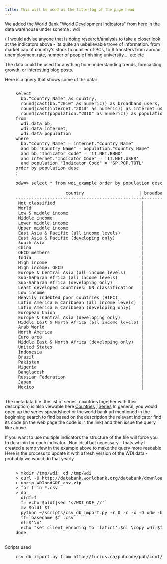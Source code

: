 ```yaml
---
title: This will be used as the title-tag of the page head
---
```


We added the World Bank "World Development Indicators" 
from [here](http://data.worldbank.org/indicator/all)  in the data warehouse under schema : wdi

( I would advise anyone that is doing research/analysis to take a closer look at the indicators above - its quite an unbelievable trove of information. from market cap of country's stock to number of PCs, to $ transfers from abroad, unemployment rate, number of people finishing university…. etc etc

The data could be used for anything from understanding trends, forecasting growth, or interesting blog posts.

Here is a query that shows some of the data:

<pre>

    select
      bb."Country Name" as country,
      round(cast(bb."2010" as numeric)) as broadband_users,
      round(cast(internet."2010" as numeric)) as internet_users,
      round(cast(population."2010" as numeric)) as population
    from
      wdi.data bb,
      wdi.data internet,
      wdi.data population
    where
      bb."Country Name" = internet."Country Name"
      and bb."Country Name" = population."Country Name"
      and bb."Indicator Code" = 'IT.NET.BBND'
      and internet."Indicator Code" = 'IT.NET.USER'
      and population."Indicator Code" = 'SP.POP.TOTL'
    order by population desc
    ;

    odw=> select * from wdi_example order by population desc;

                       country                     | broadband_users | internet_users | population 
    ------------------------------------------------+-----------------+----------------+------------
     Not classified                                 |                 |                |           
     World                                          |       529552633 |     2038625951 | 6894377794
     Low & middle income                            |       231326829 |     1211559964 | 5766461466
     Middle income                                  |       230963174 |     1171514374 | 4966657601
     Lower middle income                            |        26129949 |      334184408 | 2494159560
     Upper middle income                            |       204833225 |      837329966 | 2472498041
     East Asia & Pacific (all income levels)        |       205613769 |      749045994 | 2201613485
     East Asia & Pacific (developing only)          |       139030021 |      563285528 | 1961101773
     South Asia                                     |        11893861 |      132800217 | 1632939098
     China                                          |       126337000 |      460077957 | 1337825000
     OECD members                                   |       304879562 |      844430192 | 1237234841
     India                                          |        10990000 |       91846075 | 1224614327
     High income                                    |       298225804 |      827065987 | 1127916328
     High income: OECD                              |       284686258 |      772541200 | 1033945781
     Europe & Central Asia (all income levels)      |       167104549 |      512371917 |  891039428
     Sub-Saharan Africa (all income levels)         |         1477152 |       89458998 |  853931672
     Sub-Saharan Africa (developing only)           |         1475966 |       89416974 |  853231271
     Least developed countries: UN classification   |          699160 |       35242769 |  825210584
     Low income                                     |          363655 |       40045590 |  799803865
     Heavily indebted poor countries (HIPC)         |          679731 |       28981478 |  620267812
     Latin America & Caribbean (all income levels)  |        38534602 |      200827202 |  588757676
     Latin America & Caribbean (developing only)    |        37695393 |      198016893 |  582501932
     European Union                                 |       130004397 |      355546517 |  502302566
     Europe & Central Asia (developing only)        |        36772909 |      158676575 |  405670230
     Middle East & North Africa (all income levels) |         9026704 |       96625274 |  382556328
     Arab World                                     |         6716509 |       81902398 |  347672135
     North America                                  |        95901996 |      257496348 |  343540107
     Euro area                                      |        91720222 |      236149428 |  331943805
     Middle East & North Africa (developing only)   |         4458679 |       69363777 |  331017162
     United States                                  |        85723155 |      229684122 |  309349689
     Indonesia                                      |         1900300 |       23747223 |  239870937
     Brazil                                         |        13266310 |       79245740 |  194946470
     Pakistan                                       |          531787 |       29128970 |  173593383
     Nigeria                                        |           99108 |       45039711 |  158423182
     Bangladesh                                     |           60000 |        5501609 |  148692131
     Russian Federation                             |        15700000 |       61472011 |  141920000
     Japan                                          |        34044729 |       98951089 |  127450459
     Mexico                                         |        11325022 |       35217856 |  113423047

</pre>


The metadata (i.e. the list of series, countries together with their description) is also viewable here [Countries](https://docs.google.com/a/odesk.com/spreadsheet/ccc?key=0Asr9ZuzplUMbdDktbVBhODFYWEM4VFl1TFRxNkhYSVE#gid=0) , [Series](https://docs.google.com/a/odesk.com/spreadsheet/ccc?key=0Asr9ZuzplUMbdHJvRkVTRkY4OTNibmZac0dWWGhlaWc#gid=0)
In general, you would open up the series spreadsheet or the world bank url mentioned in the beginning search to find based on the description the relevant indicator find its code (in the web page the code is in the link) and then issue the query like above.

If you want to use multiple indicators the structure of the file will force you to do a join for each indicator..  Non ideal but necessary - thats why I created a temp view in the example above to make the query more readable
Here is the process to update it with a fresh version of the WDI data - probably we would do that yearly

<pre>

    > mkdir /tmp/wdi; cd /tmp/wdi
    > curl -O http://databank.worldbank.org/databank/download/WDIandGDF_csv.zip
    > unzip WDIandGDF_csv.zip
    > for f in *.csv
    > do 
      oldf=f
      f=`echo $oldf|sed 's/WDI_GDF_//'`
      mv $oldf $f
      python ~/scripts/csv_db_import.py -r 0 -c -x -D odw -U ... -p ... -s wdi -V 12000 -H dbs16 $f
      ff=`basename $f .csv`
      nl=$'\n'
      echo "set client_encoding to 'latin1';$nl \copy wdi.$ff from '$f' CSV HEADER;" |psql -h dbs16 -p 12000  -U odw -d odw -f - 
    done

</pre>

Scripts used

<pre>
    csv_db_import.py from http://furius.ca/pubcode/pub/conf/bin/csv-db-import.html   #slightly modified to allow for schema setting/create table stmt only
</pre>

